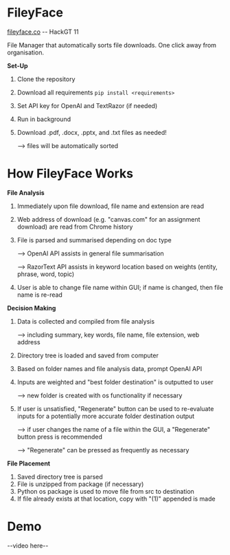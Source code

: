 # FileyFace
[fileyface.co](fileyface.co) -- HackGT 11

File Manager that automatically sorts file downloads. One click away from organisation. 

**Set-Up**
1. Clone the repository
2. Download all requirements ``` pip install <requirements> ```
3. Set API key for OpenAI and TextRazor (if needed)
4. Run in background
5. Download .pdf, .docx, .pptx, and .txt files as needed!
   
   --> files will be automatically sorted

# How FileyFace Works
**File Analysis**
1. Immediately upon file download, file name and extension are read
2. Web address of download (e.g. "canvas.com" for an assignment download) are read from Chrome history
3. File is parsed and summarised depending on doc type

   --> OpenAI API assists in general file summarisation

   --> RazorText API assists in keyword location based on weights (entity, phrase, word, topic)
5. User is able to change file name within GUI; if name is changed, then file name is re-read

**Decision Making**
1. Data is collected and compiled from file analysis

   --> including summary, key words, file name, file extension, web address
3. Directory tree is loaded and saved from computer
4. Based on folder names and file analysis data, prompt OpenAI API
5. Inputs are weighted and "best folder destination" is outputted to user

   --> new folder is created with os functionality if necessary
7. If user is unsatisfied, "Regenerate" button can be used to re-evaluate inputs for a potentially more accurate folder destination output

   --> if user changes the name of a file within the GUI, a "Regenerate" button press is recommended

   --> "Regenerate" can be pressed as frequently as necessary

**File Placement**
1. Saved directory tree is parsed
2. File is unzipped from package (if necessary)
3. Python os package is used to move file from src to destination
4. If file already exists at that location, copy with "(1)" appended is made

# Demo
--video here--
